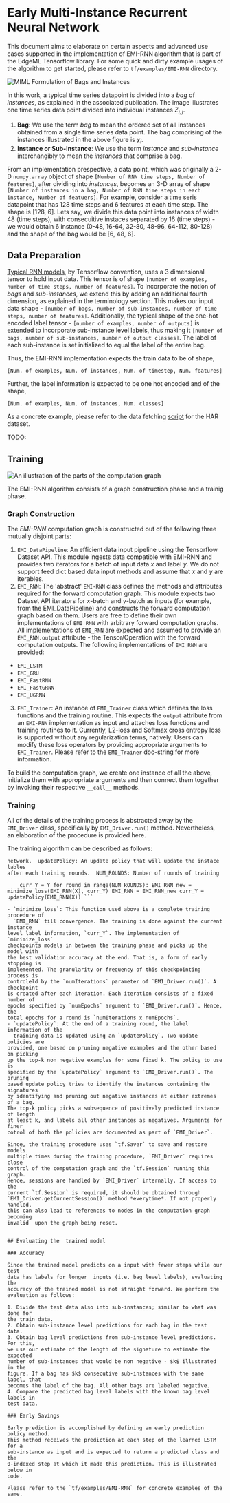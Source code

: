 # Early Multi-Instance Recurrent Neural Network

This document aims to elaborate on certain aspects and advanced use cases
supported in the implementation of EMI-RNN algorithm that is part of the EdgeML
Tensorflow library. For some quick and dirty example usages of the algorithm to
get started,  please refer to `tf/examples/EMI-RNN` directory.

![MIML Formulation of Bags and Instances](img/MIML_illustration.png)

In this work, a typical time series datapoint is divided into a *bag* of
*instances*, as explained in the associated publication. The image illustrates
one time series data point divided into individual instances $Z_{i, j}$.

1. **Bag**: We use the term *bag* to mean the ordered set of all instances
   obtained from a single time series data point. The bag comprising of the
instances illustrated in the above figure is $\chi_i$.
2. **Instance or Sub-Instance**: We use the term *instance* and *sub-instance*
   interchangibly to mean the *instances* that comprise a bag.

From an implementation prespective, a data point, which was originally a 2-D
`numpy.array` object of shape `[Number of RNN time steps, Number of features]`,
after dividing into *instances*, becomes an 3-D array of shape `[Number of
instances in a bag, Number of RNN time steps in each instance, Number of
featuers]`. For example, consider a time seris datapoint that has 128 time
steps and 6 features at each time step. The shape is [128, 6]. Lets say, we
divide this data point into instances of width 48 (time steps), with
consecuitive instaces separated by 16 (time steps) - we would obtain 6 instance
(0-48, 16-64, 32-80, 48-96, 64-112, 80-128) and the shape of the bag would be
[6, 48, 6].

## Data Preparation

[Typical RNN
models](https://github.com/aymericdamien/TensorFlow-Examples/blob/master/notebooks/3_NeuralNetworks/recurrent_network.ipynb),
by Tensorflow convention, uses a 3 dimensional tensor to hold input data. This
tensor is of shape `[number of examples, number of time steps, number of
features]`. To incorporate the notion of *bags* and *sub-instances*, we extend
this by adding an additional fourth dimension, as explained in the terminology
section. This makes our input data shape - `[number of bags, number of
sub-instances, number of time steps, number of features]`. Additionally, the
typical shape of the one-hot encoded label tensor - `[number of examples,
number of outputs]` is extended to incorporate sub-instance level labels, thus
making it `[number of bags, number of sub-instances, number of output
classes]`. The label of each sub-instance is set initialized to equal the label
of the entire bag.

Thus, the EMI-RNN implementation expects the train data to be of shape,

    [Num. of examples, Num. of instances, Num. of timestep, Num. features]
    
Further, the label information is expected to be one hot encoded and of the
shape,

    [Num. of examples, Num. of instances, Num. classes]

As a concrete example, please refer to the data fetching [script]() for the HAR
dataset.

TODO:

## Training

![An illustration of the parts of the computation graph](img/3PartsGraph.png)

The EMI-RNN algorithm consists of a graph construction phase and a trainig
phase. 

### Graph Construction

The *EMI-RNN* computation graph is constructed out of the following three
mutually disjoint parts:

1. `EMI_DataPipeline`: An efficient data input pipeline using the Tensorflow
   Dataset API. This module ingests data compatible with EMI-RNN and provides
two iterators for a batch of input data $x$ and label $y$. We do not support
feed dict based data input methods and assume that $x$ and $y$ are iterables.
2. `EMI_RNN`: The 'abstract' `EMI-RNN` class defines the methods and attributes
required for the forward computation graph. This module expects two Dataset API
iterators for $x$-batch and $y$-batch as inputs (for example, from the
EMI_DataPipeline) and constructs the forward computation graph based on them.
Users are free to define their own implementations of `EMI_RNN` with arbitrary
forward computation graphs. All implementations of `EMI_RNN` are expected and
assumed to provide an `EMI_RNN.output` attribute - the Tensor/Operation with
the forward computation outputs. The following implementations of `EMI_RNN` are
provided:
  - `EMI_LSTM` 
  - `EMI_GRU`
  - `EMI_FastRNN`
  - `EMI_FastGRNN`
  - `EMI_UGRNN`

3. `EMI_Trainer`: An instance of `EMI_Trainer` class which defines the loss
functions and the training routine. This expects the `output` attribute from an
`EMI-RNN` implementation as input and attaches loss functions and training
routines to it. Currently, L2-loss and Softmax cross entropy loss is supported
without any regularization terms, natively. Users can modify these loss
operators by providing appropriate arguments to `EMI_Trainer`. Please refer to
the `EMI_Trainer` doc-string for more information.

To build the computation graph, we create one instance of all the above,
initialize them with appropriate arguments and then connect them together by
invoking their respective `__call__` methods. 

### Training

All of the details of the training process is abstracted away by the
`EMI_Driver` class, specifically by `EMI_Driver.run()` method. Nevertheless, an
elaboration of the procedure is provided here.

The training algorithm can be described as follows:

``` Train_EMI_RNN: Required: X: Train data Y: Train labels EMI_RNN: An EMI_RNN
network.  updatePolicy: An update policy that will update the instace lables
after each training rounds.  NUM_ROUNDS: Number of rounds of training
    
    curr_Y = Y for round in range(NUM_ROUNDS): EMI_RNN_new =
minimize_loss(EMI_RNN(X), curr_Y) EMI_RNN = EMI_RNN_new curr_Y =
updatePolicy(EMI_RNN(X)) ```

- `minimize_loss`: This function used above is a complete training procedure of
  `EMI_RNN` till convergence. The training is done against the current instance
level label information, `curr_Y`. The implementation of `minimize_loss`
checkpoints models in between the training phase and picks up the model with
the best validation accuracy at the end. That is, a form of early stopping is
implemented. The granularity or frequency of this checkpointing process is
controleld by the `numIterations` parameter of `EMI_Driver.run()`. A checkpoint
is created after each iteration. Each iteration consists of a fixed number of
epochs specified by `numEpochs` argument to `EMI_Driver.run()`. Hence, the
total epochs for a round is `numIterations x numEpochs`. 
- `updatePolicy`: At the end of a training round, the label information of the
  training data is updated using an `updatePolicy`. Two update policies are
provided, one based on pruning negative examples and the other based on picking
up the top-k non negative examples for some fixed k. The policy to use is
specified by the `updatePolicy` argument to `EMI_Driver.run()`. The pruning
based update policy tries to identify the instances containing the signatures
by identifying and pruning out negative instances at either extremes of a bag.
The top-k policy picks a subsequence of positively predicted instance of length
at least k, and labels all other instances as negatives. Arguments for finer
cotrol of both the policies are documented as part of `EMI_Driver`.

Since, the training procedure uses `tf.Saver` to save and restore models
multiple times during the training procedure, `EMI_Driver` requires close
control of the computation graph and the `tf.Session` running this graph.
Hence, sessions are handled by `EMI_Driver` internally. If access to the
current `tf.Session` is required, it should be obtained through
`EMI_Driver.getCurrentSession()` method *everytime*. If not properly handled,
this can also lead to references to nodes in the computation graph becoming
invalid  upon the graph being reset.


## Evaluating the  trained model

### Accuracy

Since the trained model predicts on a input with fewer steps while our test
data has labels for longer  inputs (i.e. bag level labels), evaluating the
accuracy of the trained model is not straight forward. We perform the
evaluation as follows:

1. Divide the test data also into sub-instances; similar to what was done for
the train data.
2. Obtain sub-instance level predictions for each bag in the test data.
3. Obtain bag level predictions from sub-instance level predictions. For this,
we use our estimate of the length of the signature to estimate the expected
number of sub-instances that would be non negative - $k$ illustrated in the
figure. If a bag has $k$ consecutive sub-instances with the same label, that
becomes the label of the bag. All other bags are labeled negative.
4. Compare the predicted bag level labels with the known bag level labels in
test data.

### Early Savings

Early prediction is accomplished by defining an early prediction policy method.
This method receives the prediction at each step of the learned LSTM for a
sub-instance as input and is expected to return a predicted class and the
0-indexed step at which it made this prediction. This is illustrated below in
code. 

Please refer to the `tf/examples/EMI-RNN` for concrete examples of the same.
